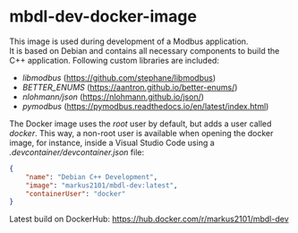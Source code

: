 # mbdl-dev-docker-image

This image is used during development of a Modbus application.  
It is based on Debian and contains all necessary components to build the C++ application. Following custom libraries are included:  
- _libmodbus_ (https://github.com/stephane/libmodbus)  
- _BETTER_ENUMS_ (https://aantron.github.io/better-enums/)  
- _nlohmann/json_ (https://nlohmann.github.io/json/)  
- _pymodbus_ (https://pymodbus.readthedocs.io/en/latest/index.html)  

The Docker image uses the _root_ user by default, but adds a user called _docker_. This way, a non-root user is available when opening the docker image, for instance, inside a Visual Studio Code using a _.devcontainer/devcontainer.json_ file:
```json
{
	"name": "Debian C++ Development",
	"image": "markus2101/mbdl-dev:latest",
	"containerUser": "docker"
}
```  

Latest build on DockerHub: https://hub.docker.com/r/markus2101/mbdl-dev
